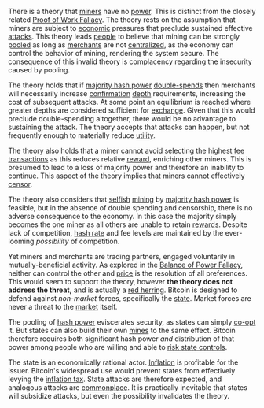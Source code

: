 There is a theory that [miners](Glossary#miner) have no [power](Glossary#power). This is distinct from the closely related [Proof of Work Fallacy](Proof-of-Work-Fallacy). The theory rests on the assumption that miners are subject to [economic](Glossary#economy) pressures that preclude sustained effective [attacks](Glossary#attack). This theory leads [people](Glossary#person) to believe that mining can be strongly [pooled](Glossary#pooling) as long as [merchants](Glossary#merchant) are not [centralized](Glossary#centralization), as the economy can control the behavior of mining, rendering the system secure. The consequence of this invalid theory is complacency regarding the insecurity caused by pooling.

The theory holds that if [majority hash power](Glossary#majority-hash-power) [double-spends](Glossary#double-spend) then merchants will necessarily increase [confirmation](Glossary#confirmation) [depth](Glossary#depth) requirements, increasing the cost of subsequent attacks. At some point an equilibrium is reached where greater depths are considered sufficient for [exchange](Glossary#exchange). Given that this would preclude double-spending altogether, there would be no advantage to sustaining the attack. The theory accepts that attacks can happen, but not frequently enough to materially reduce [utility](Glossary#utility).

The theory also holds that a miner cannot avoid selecting the highest [fee](Glossary#fee) [transactions](Glossary#transaction) as this reduces relative [reward](Glossary#reward), enriching other miners. This is presumed to lead to a loss of majority power and therefore an inability to continue. This aspect of the theory implies that miners cannot effectively [censor](Glossary#censorship).

The theory also considers that [selfish](Glossary#selfish) [mining](Glossary#mine) by [majority hash power](Glossary#majority-hash-power) is feasible, but in the absence of double spending and censorship, there is no adverse consequence to the economy. In this case the majority simply becomes the one miner as all others are unable to retain [rewards](Glossary#reward). Despite lack of competition, [hash rate](Glossary#hash-rate) and fee levels are maintained by the ever-looming *possibility* of competition.

Yet miners and merchants are trading partners, engaged voluntarily in mutually-beneficial activity. As explored in the [Balance of Power Fallacy](Balance-of-Power-Fallacy), neither can control the other and [price](Glossary#price) is the resolution of all preferences. This would seem to support the theory, however **the theory does not address the threat,** and is actually a [red herring](https://en.wikipedia.org/wiki/Red_herring). Bitcoin is designed to defend against *non-market* forces, specifically the [state](Glossary#state). Market forces are never a threat to the [market](Glossary#market) itself.

The pooling of [hash power](Glossary#hash-power) eviscerates security, as states can simply [co-opt](Glossary#co-option) it. But states can also build their own [mines](Glossary#mine) to the same effect. Bitcoin therefore requires both significant hash power *and* distribution of that power among people who are willing and able to [risk state controls](Risk-Sharing-Principle).

The state is an economically rational actor. [Inflation](Glossary#inflation) is profitable for the issuer. Bitcoin's widespread use would prevent states from effectively levying the [inflation tax](https://en.wikipedia.org/wiki/Seigniorage). State attacks are therefore expected, and analogous attacks are [commonplace](https://en.wikipedia.org/wiki/Foreign_exchange_controls). It is practically inevitable that states will subsidize attacks, but even the possibility invalidates the theory.
